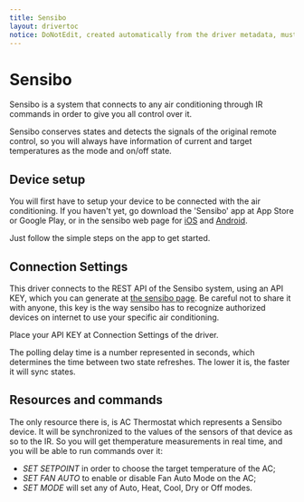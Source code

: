 ```yaml
---
title: Sensibo
layout: drivertoc
notice: DoNotEdit, created automatically from the driver metadata, must be updated on the driver itself
---
```

# Sensibo

Sensibo is a system that connects to any air conditioning through IR commands in order to give you
all control over it.

Sensibo conserves states and detects the signals of the original remote control, so you will always
have information of current and target temperatures as the mode and on/off state.


## Device setup

You will first have to setup your device to be connected with the air conditioning.
If you haven't yet, go download the 'Sensibo' app at App Store or Google Play, or in the sensibo
web page for [iOS](http://sensibo.com/pages/ios) and [Android](http://sensibo.com/pages/android).

Just follow the simple steps on the app to get started.


## Connection Settings

This driver connects to the REST API of the Sensibo system, using an API KEY, which you can generate at
[the sensibo page](https://home.sensibo.com/me/api). Be careful not to share it with anyone, this key is the
way sensibo has to recognize authorized devices on internet to use your specific air conditioning.

Place your API KEY at Connection Settings of the driver.

The polling delay time is a number represented in seconds, which determines the time between two state refreshes.
The lower it is, the faster it will sync states.


## Resources and commands

The only resource there is, is AC Thermostat which represents a Sensibo device. It will be synchronized to the values
of the sensors of that device as so to the IR. So you will get themperature measurements in real time, and you will be
able to run commands over it:

  - _SET SETPOINT_ in order to choose the target temperature of the AC;
  - _SET FAN AUTO_ to enable or disable Fan Auto Mode on the AC;
  - _SET MODE_ will set any of Auto, Heat, Cool, Dry or Off modes.

